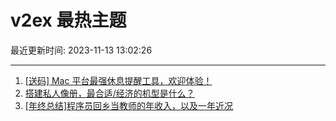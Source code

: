 # v2ex 最热主题

最近更新时间: 2023-11-13 13:02:26

--- 
1. [[送码] Mac 平台最强休息提醒工具，欢迎体验！](https://www.v2ex.com/t/991317) 
2. [搭建私人像册，最合适/经济的机型是什么？](https://www.v2ex.com/t/991318) 
3. [[年终总结]程序员回乡当教师的年收入，以及一年近况](https://www.v2ex.com/t/991351) 
